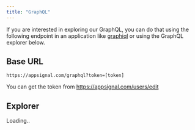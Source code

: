 ```yaml
---
title: "GraphQL"
---
```


If you are interested in exploring our GraphQL, you can do that using the following endpoint in an application like [graphiql]( https://www.electronjs.org/apps/graphiql) or using the GraphQL explorer below.

## Base URL
```
https://appsignal.com/graphql?token=[token]
```
You can get the token from https://appsignal.com/users/edit

## Explorer
<div id="graphiql" style="height: 100vh;">Loading..</div>

<!-- GraphiQL -->

<script crossorigin src="https://unpkg.com/react/umd/react.production.min.js"></script>
<script crossorigin src="https://unpkg.com/react-dom/umd/react-dom.production.min.js"></script>
<script crossorigin src="https://unpkg.com/graphiql/graphiql.min.js"></script>
<link href="https://unpkg.com/graphiql/graphiql.min.css" rel="stylesheet" />


<script>
  function graphQLFetcher(graphQLParams) {
    return fetch(
      'https://appsignal.com/graphql?token=',
      {
        method: 'post',
        headers: {
          Accept: 'application/json',
          'Content-Type': 'application/json',
        },
        body: JSON.stringify(graphQLParams),
        credentials: 'omit',
      },
    ).then(function (response) {
      return response.json().catch(function () {
        return response.text();
      });
    });
  }

  ReactDOM.render(
    React.createElement(GraphiQL, {
      fetcher: graphQLFetcher,
      defaultVariableEditorOpen: true,
    }),
    document.getElementById('graphiql'),
  );
</script>
